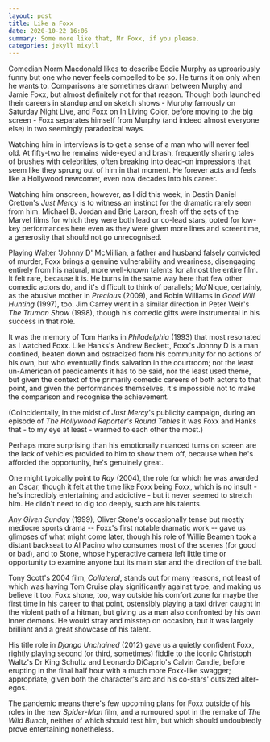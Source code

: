 ```yaml
---
layout: post
title: Like a Foxx
date: 2020-10-22 16:06
summary: Some more like that, Mr Foxx, if you please.
categories: jekyll mixyll
---
```



Comedian Norm Macdonald likes to describe Eddie Murphy as uproariously funny but one who never feels compelled to be so. He turns it on only when he wants to. Comparisons are sometimes drawn between Murphy and Jamie Foxx, but almost definitely not for that reason. Though both launched their careers in standup and on sketch shows - Murphy famously on Saturday Night Live, and Foxx on In Living Color, before moving to the big screen - Foxx separates himself from Murphy (and indeed almost everyone else) in two seemingly paradoxical ways. 

Watching him in interviews is to get a sense of a man who will never feel old. At fifty-two he remains wide-eyed and brash, frequently sharing tales of brushes with celebrities, often breaking into dead-on impressions that seem like they sprung out of him in that moment. He forever acts and feels like a Hollywood newcomer, even now decades into his career. 

Watching him onscreen, however, as I did this week, in Destin Daniel Cretton's _Just Mercy_  is to witness an instinct for the dramatic rarely seen from him. Michael B. Jordan and Brie Larson, fresh off the sets of the Marvel films for which they were both lead or co-lead stars, opted for low-key performances here even as they were given more lines and screentime, a generosity that should not go unrecognised.

Playing Walter 'Johnny D' McMillian, a father and husband falsely convicted of murder, Foxx brings a genuine vulnerability and weariness, disengaging entirely from his natural, more well-known talents for almost the entire film. It felt rare, because it is. He burns in the same way here that few other comedic actors do, and it's difficult to think of parallels; Mo'Nique, certainly, as the abusive mother in _Precious_ (2009), and Robin Williams in _Good Will Hunting_ (1997), too. Jim Carrey went in a similar direction in Peter Weir's _The Truman Show_ (1998), though his comedic gifts were instrumental in his success in that role.

It was the memory of Tom Hanks in _Philadelphia_ (1993) that most resonated as I watched Foxx. Like Hanks's Andrew Beckett, Foxx's Johnny D is a man confined, beaten down and ostracized from his community for no actions of his own, but who eventually finds salvation in the courtroom; not the least un-American of predicaments it has to be said, nor the least used theme, but given the context of the primarily comedic careers of both actors to that point, and given the performances themselves, it's impossible not to make the comparison and recognise the achievement. 

(Coincidentally, in the midst of _Just Mercy_'s publicity campaign, during an episode of _The Hollywood Reporter's_ _Round Tables_  it was Foxx and Hanks that - to my eye at least - warmed to each other the most.)

Perhaps more surprising than his emotionally nuanced turns on screen are the lack of vehicles provided to him to show them off, because when he's afforded the opportunity, he's genuinely great. 

One might typically point to _Ray_ (2004), the role for which he was awarded an Oscar, though it felt at the time like Foxx being Foxx, which is no insult - he's incredibly entertaining and addictive - but it never seemed to stretch him. He didn't need to dig too deeply, such are his talents.

_Any Given Sunday_ (1999), Oliver Stone's occasionally tense but mostly mediocre sports drama -- Foxx's first notable dramatic work -- gave us glimpses of what might come later, though his role of Willie Beamen took a distant backseat to Al Pacino who consumes most of the scenes (for good or bad), and to Stone, whose hyperactive camera left little time or opportunity to examine anyone but its main star and the direction of the ball.

Tony Scott's 2004 film, _Collateral_, stands out for many reasons, not least of which was having Tom Cruise play significantly against type, and making us believe it too. Foxx shone, too, way outside his comfort zone for maybe the first time in his career to that point, ostensibly playing a taxi driver caught in the violent path of a hitman, but giving us a man also confronted by his own inner demons. He would stray and misstep on occasion, but it was largely brilliant and a great showcase of his talent.

His title role in _Django Unchained_ (2012) gave us a quietly confident Foxx, rightly playing second (or third, sometimes) fiddle to the iconic Christoph Waltz's Dr King Schultz and Leonardo DiCaprio's Calvin Candie, before erupting in the final half hour with a much more Foxx-like swagger; appropriate, given both the character's arc and his co-stars' outsized alter-egos.

The pandemic means there's few upcoming plans for Foxx outside of his roles in the new _Spider-Man_ film, and a rumoured spot in the remake of _The Wild Bunch_, neither of which should test him, but which should undoubtedly prove entertaining nonetheless.
